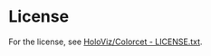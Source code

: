 # License
 
For the license, see [HoloViz/Colorcet - LICENSE.txt](https://github.com/holoviz/colorcet/blob/main/LICENSE.txt).
